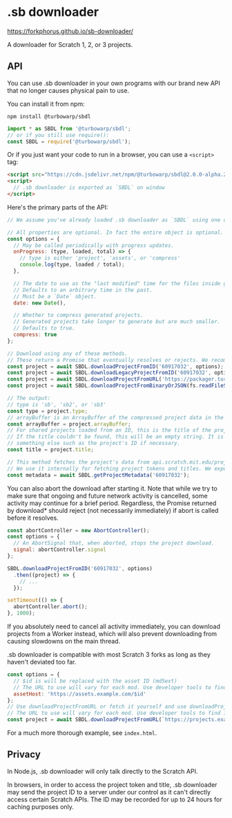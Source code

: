 # .sb downloader

https://forkphorus.github.io/sb-downloader/

A downloader for Scratch 1, 2, or 3 projects.

## API

You can use .sb downloader in your own programs with our brand new API that no longer causes physical pain to use.

You can install it from npm:

```
npm install @turbowarp/sbdl
```

```js
import * as SBDL from '@turbowarp/sbdl';
// or if you still use require():
const SBDL = require('@turbowarp/sbdl');
```

Or if you just want your code to run in a browser, you can use a `<script>` tag:

```html
<script src="https://cdn.jsdelivr.net/npm/@turbowarp/sbdl@2.0.0-alpha.2/lib/bundle-standalone.min.js"></script>
<script>
  // .sb downloader is exported as `SBDL` on window
</script>
```

Here's the primary parts of the API:

```js
// We assume you've already loaded .sb downloader as `SBDL` using one of the methods listed above.

// All properties are optional. In fact the entire object is optional.
const options = {
  // May be called periodically with progress updates.
  onProgress: (type, loaded, total) => {
    // type is either 'project', 'assets', or 'compress'
    console.log(type, loaded / total);
  },

  // The date to use as the "last modified" time for the files inside generated projects.
  // Defaults to an arbitrary time in the past.
  // Must be a `Date` object.
  date: new Date(),

  // Whether to compress generated projects.
  // Generated projects take longer to generate but are much smaller.
  // Defaults to true.
  compress: true
};

// Download using any of these methods.
// These return a Promise that eventually resolves or rejects. We recommend you use async functions.
const project = await SBDL.downloadProjectFromID('60917032', options);
const project = await SBDL.downloadLegacyProjectFromID('60917032', options);
const project = await SBDL.downloadProjectFromURL('https://packager.turbowarp.org/example.sb3', options);
const project = await SBDL.downloadProjectFromBinaryOrJSON(fs.readFileSync('project.json'), options);

// The output:
// type is 'sb', 'sb2', or 'sb3'
const type = project.type;
// arrayBuffer is an ArrayBuffer of the compressed project data in the format given by type.
const arrayBuffer = project.arrayBuffer;
// For shared projects loaded from an ID, this is the title of the project, if any.
// If the title couldn't be found, this will be an empty string. It is your job to handle that and default to
// something else such as the project's ID if necessary.
const title = project.title;

// This method fetches the project's data from api.scratch.mit.edu/projects/id. Only works for shared projects.
// We use it internally for fetching project tokens and titles. We export it in case you find it useful too.
const metadata = await SBDL.getProjectMetadata('60917032');
```

You can also abort the download after starting it. Note that while we try to make sure that ongoing and future network activity is cancelled, some activity may continue for a brief period. Regardless, the Promise returned by download* should reject (not necessarily immediately) if abort is called before it resolves.

```js
const abortController = new AbortController();
const options = {
  // An AbortSignal that, when aborted, stops the project download.
  signal: abortController.signal
};

SBDL.downloadProjectFromID('60917032', options)
  .then((project) => {
    // ...
  });

setTimeout(() => {
  abortController.abort();
}, 1000);
```

If you absolutely need to cancel all activity immediately, you can download projects from a Worker instead, which will also prevent downloading from causing slowdowns on the main thread.

.sb downloader is compatible with most Scratch 3 forks as long as they haven't deviated too far.

```js
const options = {
  // $id is will be replaced with the asset ID (md5ext)
  // The URL to use will vary for each mod. Use developer tools to find it.
  assetHost: 'https://assets.example.com/$id'
};
// Use downloadProjectFromURL or fetch it yourself and use downloadProjectFromBinaryOrJSON
// The URL to use will vary for each mod. Use developer tools to find it.
const project = await SBDL.downloadProjectFromURL(`https://projects.example.com/${id}`);
```

For a much more thorough example, see `index.html`.

## Privacy

In Node.js, .sb downloader will only talk directly to the Scratch API.

In browsers, in order to access the project token and title, .sb downloader may send the project ID to a server under our control as it can't directly access certain Scratch APIs. The ID may be recorded for up to 24 hours for caching purposes only.
